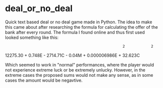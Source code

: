 # deal_or_no_deal
Quick text based deal or no deal game made in Python. The idea to make this came about after researching the formula for calculating the offer of the bank after every round. The formula I found online and thus first used looked something like this:

                                                          2            2
12275.30  +  0.748E  -  2714.71C  -  0.04M  + 0.000006986E   +  32.623C 

Which seemed to work in "normal" performances, where the player would not experience extreme luck or be extremely unlucky. However, in the extreme cases the proposed sums would not make any sense, as in some cases the amount would be negavtive.
